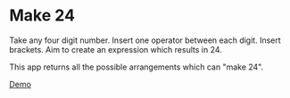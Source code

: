 # Make 24

Take any four digit number. Insert  one operator between each digit. Insert brackets. Aim to create an expression which results in 24.

This app returns all the possible arrangements which can "make 24".

[Demo](https://callumgrayson.github.io/make-24/)